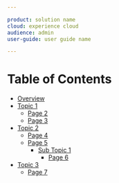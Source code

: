 ```yaml
---

product: solution name
cloud: experience cloud
audience: admin
user-guide: user guide name

---
```


# Table of Contents

+ [Overview](overview.md)
+ [Topic 1]()
    + [Page 2]()
    + [Page 3]()
+ [Topic 2]()
    + [Page 4]()
    + [Page 5]()
        + [Sub Topic 1]()
            + [Page 6]()
+ [Topic 3]()
    + [Page 7]()
